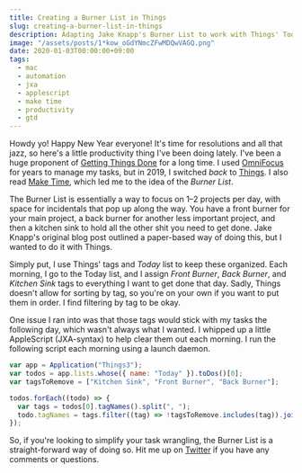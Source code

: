 ```yaml
---
title: Creating a Burner List in Things
slug: creating-a-burner-list-in-things
description: Adapting Jake Knapp's Burner List to work with Things' Today list.
image: "/assets/posts/1*kow_oGdYNmcZFwMDQwVAGQ.png"
date: 2020-01-03T00:00:00+09:00
tags:
  - mac
  - automation
  - jxa
  - applescript
  - make time
  - productivity
  - gtd
---
```


Howdy yo! Happy New Year everyone! It's time for resolutions and all that jazz, so here's a little productivity thing I've been doing lately. I've been a huge proponent of [Getting Things Done](https://gettingthingsdone.com) for a long time. I used [OmniFocus](/focusing) for years to manage my tasks, but in 2019, I switched _back_ to [Things](https://culturedcode.com/things/). I also read [Make Time](https://maketime.blog/books/), which led me to the idea of the _Burner List_.

The Burner List is essentially a way to focus on 1–2 projects per day, with space for incidentals that pop up along the way. You have a front burner for your main project, a back burner for another less important project, and then a kitchen sink to hold all the other shit you need to get done. Jake Knapp's original blog post outlined a paper-based way of doing this, but I wanted to do it with Things.

Simply put, I use Things' tags and _Today_ list to keep these organized. Each morning, I go to the Today list, and I assign _Front Burner_, _Back Burner_, and _Kitchen Sink_ tags to everything I want to get done that day. Sadly, Things doesn't allow for sorting by tag, so you're on your own if you want to put them in order. I find filtering by tag to be okay.

One issue I ran into was that those tags would stick with my tasks the following day, which wasn't always what I wanted. I whipped up a little AppleScript (JXA-syntax) to help clear them out each morning. I run the following script each morning using a launch daemon.

```javascript
var app = Application("Things3");
var todos = app.lists.whose({ name: "Today" }).toDos()[0];
var tagsToRemove = ["Kitchen Sink", "Front Burner", "Back Burner"];

todos.forEach((todo) => {
  var tags = todos[0].tagNames().split(", ");
  todo.tagNames = tags.filter((tag) => !tagsToRemove.includes(tag)).join(", ");
});
```

So, if you're looking to simplify your task wrangling, the Burner List is a straight-forward way of doing so. Hit me up on [Twitter](https://twitter.com/brandonpittman) if you have any comments or questions.
